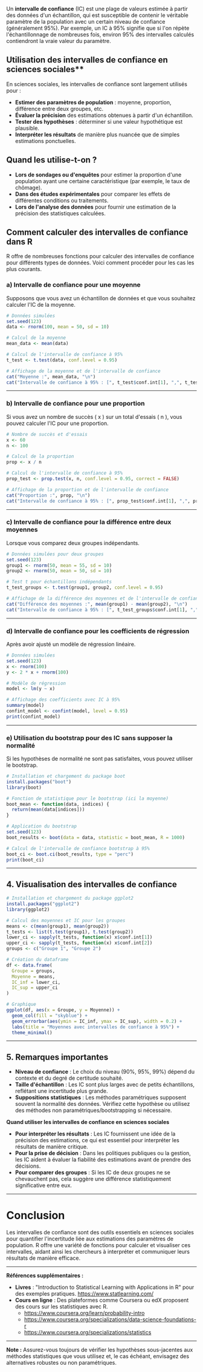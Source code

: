Un **intervalle de confiance** (IC) est une plage de valeurs estimée à partir des données d'un échantillon, qui est susceptible de contenir le véritable paramètre de la population avec un certain niveau de confiance (généralement 95%). Par exemple, un IC à 95% signifie que si l'on répète l'échantillonnage de nombreuses fois, environ 95% des intervalles calculés contiendront la vraie valeur du paramètre.

## Utilisation des intervalles de confiance en sciences sociales**

En sciences sociales, les intervalles de confiance sont largement utilisés pour :

- **Estimer des paramètres de population** : moyenne, proportion, différence entre deux groupes, etc.
- **Évaluer la précision** des estimations obtenues à partir d'un échantillon.
- **Tester des hypothèses** : déterminer si une valeur hypothétique est plausible.
- **Interpréter les résultats** de manière plus nuancée que de simples estimations ponctuelles.
## Quand les utilise-t-on ?

- **Lors de sondages ou d'enquêtes** pour estimer la proportion d'une population ayant une certaine caractéristique (par exemple, le taux de chômage).
- **Dans des études expérimentales** pour comparer les effets de différentes conditions ou traitements.
- **Lors de l'analyse des données** pour fournir une estimation de la précision des statistiques calculées.
## Comment calculer des intervalles de confiance dans R

R offre de nombreuses fonctions pour calculer des intervalles de confiance pour différents types de données. Voici comment procéder pour les cas les plus courants.

### a) Intervalle de confiance pour une moyenne

Supposons que vous avez un échantillon de données et que vous souhaitez calculer l'IC de la moyenne.

```R
# Données simulées
set.seed(123)
data <- rnorm(100, mean = 50, sd = 10)

# Calcul de la moyenne
mean_data <- mean(data)

# Calcul de l'intervalle de confiance à 95%
t_test <- t.test(data, conf.level = 0.95)

# Affichage de la moyenne et de l'intervalle de confiance
cat("Moyenne :", mean_data, "\n")
cat("Intervalle de confiance à 95% : [", t_test$conf.int[1], ",", t_test$conf.int[2], "]\n")
```

---

### b) Intervalle de confiance pour une proportion

Si vous avez un nombre de succès \( x \) sur un total d'essais \( n \), vous pouvez calculer l'IC pour une proportion.

```R
# Nombre de succès et d'essais
x <- 60
n <- 100

# Calcul de la proportion
prop <- x / n

# Calcul de l'intervalle de confiance à 95%
prop_test <- prop.test(x, n, conf.level = 0.95, correct = FALSE)

# Affichage de la proportion et de l'intervalle de confiance
cat("Proportion :", prop, "\n")
cat("Intervalle de confiance à 95% : [", prop_test$conf.int[1], ",", prop_test$conf.int[2], "]\n")
```

---

### c) Intervalle de confiance pour la différence entre deux moyennes

Lorsque vous comparez deux groupes indépendants.

```R
# Données simulées pour deux groupes
set.seed(123)
group1 <- rnorm(50, mean = 55, sd = 10)
group2 <- rnorm(50, mean = 50, sd = 10)

# Test t pour échantillons indépendants
t_test_groups <- t.test(group1, group2, conf.level = 0.95)

# Affichage de la différence des moyennes et de l'intervalle de confiance
cat("Différence des moyennes :", mean(group1) - mean(group2), "\n")
cat("Intervalle de confiance à 95% : [", t_test_groups$conf.int[1], ",", t_test_groups$conf.int[2], "]\n")
```

---

### d) Intervalle de confiance pour les coefficients de régression

Après avoir ajusté un modèle de régression linéaire.

```R
# Données simulées
set.seed(123)
x <- rnorm(100)
y <- 2 * x + rnorm(100)

# Modèle de régression
model <- lm(y ~ x)

# Affichage des coefficients avec IC à 95%
summary(model)
confint_model <- confint(model, level = 0.95)
print(confint_model)
```

---

### e) Utilisation du bootstrap pour des IC sans supposer la normalité

Si les hypothèses de normalité ne sont pas satisfaites, vous pouvez utiliser le bootstrap.

```R
# Installation et chargement du package boot
install.packages("boot")
library(boot)

# Fonction de statistique pour le bootstrap (ici la moyenne)
boot_mean <- function(data, indices) {
  return(mean(data[indices]))
}

# Application du bootstrap
set.seed(123)
boot_results <- boot(data = data, statistic = boot_mean, R = 1000)

# Calcul de l'intervalle de confiance bootstrap à 95%
boot_ci <- boot.ci(boot_results, type = "perc")
print(boot_ci)
```

---

## 4. Visualisation des intervalles de confiance

```R
# Installation et chargement du package ggplot2
install.packages("ggplot2")
library(ggplot2)

# Calcul des moyennes et IC pour les groupes
means <- c(mean(group1), mean(group2))
t_tests <- list(t.test(group1), t.test(group2))
lower_ci <- sapply(t_tests, function(x) x$conf.int[1])
upper_ci <- sapply(t_tests, function(x) x$conf.int[2])
groups <- c("Groupe 1", "Groupe 2")

# Création du dataframe
df <- data.frame(
  Groupe = groups,
  Moyenne = means,
  IC_inf = lower_ci,
  IC_sup = upper_ci
)

# Graphique
ggplot(df, aes(x = Groupe, y = Moyenne)) +
  geom_col(fill = "skyblue") +
  geom_errorbar(aes(ymin = IC_inf, ymax = IC_sup), width = 0.2) +
  labs(title = "Moyennes avec intervalles de confiance à 95%") +
  theme_minimal()
```

---

## 5. Remarques importantes

- **Niveau de confiance** : Le choix du niveau (90%, 95%, 99%) dépend du contexte et du degré de certitude souhaité.
- **Taille d'échantillon** : Les IC sont plus larges avec de petits échantillons, reflétant une incertitude plus grande.
- **Suppositions statistiques** : Les méthodes paramétriques supposent souvent la normalité des données. Vérifiez cette hypothèse ou utilisez des méthodes non paramétriques/bootstrapping si nécessaire.

**Quand utiliser les intervalles de confiance en sciences sociales**

- **Pour interpréter les résultats** : Les IC fournissent une idée de la précision des estimations, ce qui est essentiel pour interpréter les résultats de manière critique.
- **Pour la prise de décision** : Dans les politiques publiques ou la gestion, les IC aident à évaluer la fiabilité des estimations avant de prendre des décisions.
- **Pour comparer des groupes** : Si les IC de deux groupes ne se chevauchent pas, cela suggère une différence statistiquement significative entre eux.

---

# Conclusion

Les intervalles de confiance sont des outils essentiels en sciences sociales pour quantifier l'incertitude liée aux estimations des paramètres de population. R offre une variété de fonctions pour calculer et visualiser ces intervalles, aidant ainsi les chercheurs à interpréter et communiquer leurs résultats de manière efficace.

---

**Références supplémentaires :**

- **Livres** : "Introduction to Statistical Learning with Applications in R" pour des exemples pratiques. https://www.statlearning.com/
- **Cours en ligne** : Des plateformes comme Coursera ou edX proposent des cours sur les statistiques avec R.
	- https://www.coursera.org/learn/probability-intro
	- https://www.coursera.org/specializations/data-science-foundations-r
	- https://www.coursera.org/specializations/statistics

---

**Note :** Assurez-vous toujours de vérifier les hypothèses sous-jacentes aux méthodes statistiques que vous utilisez et, le cas échéant, envisagez des alternatives robustes ou non paramétriques.